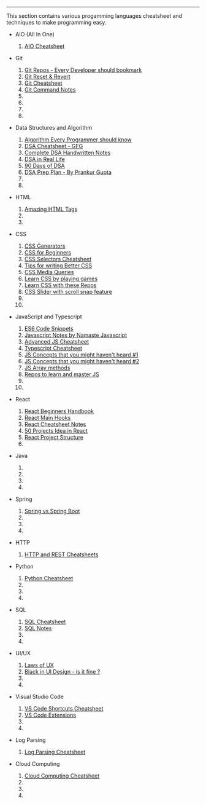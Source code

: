 ----

This section contains various progamming languages cheatsheet and techniques to make programming easy.

- AIO (All In One)
  1. <a href="https://www.linkedin.com/posts/sonalsingh96_data-sql-python-activity-7042114696023326720-V2Pt" target="_blank">AIO Cheatsheet</a>

- Git 
  1. <a href="https://www.linkedin.com/posts/manish-kumar-shah_coding-programming-technology-activity-7050052092840808448-_Gna" target="_blank">Git Repos - Every Developer should bookmark</a>
  2. <a href="https://www.linkedin.com/feed/update/urn:li:activity:7041732044464259072" target="_blank">Git Reset & Revert</a>
  3. <a href="https://www.linkedin.com/posts/activity-7033004471999684608-CTD9" target="_blank">Git Cheatsheet</a>
  4. <a href="https://www.linkedin.com/posts/him431_git-developers-softwaredeveloper-activity-6836149235109429248-Ym1F" target="_blank">Git Command Notes</a>
  5. <a href="" target="_blank"></a>
  6. <a href="" target="_blank"></a>
  7. <a href="" target="_blank"></a>
  8. <a href="" target="_blank"></a>
  
- Data Structures and Algorithm
  1. <a href="https://www.linkedin.com/posts/jayesh-deshmukh-3708a0227_top-algorithms-activity-7026779067366465536-8kqg" target="_blank">Algorithm Every Programmer should know</a>
  2. <a href="https://www.linkedin.com/posts/activity-6814652336246550528-utRy" target="_blank">DSA Cheatsheet - GFG</a>
  3. <a href="https://www.linkedin.com/posts/riti2409_complete-dsa-activity-6925373785743208448-gb99" target="_blank">Complete DSA Handwritten Notes</a>
  4. <a href="https://www.linkedin.com/posts/kanojiyaaakash96_dsa-activity-7015184769483251712-nY47" target="_blank">DSA in Real Life</a>
  5. <a href="https://www.linkedin.com/posts/thriverashish_90-days-dsa-thriver-ashish-activity-7007638436966805504-yi6E" target="_blank">90 Days of DSA</a>
  6. <a href="https://www.linkedin.com/posts/pg23_coding-strategy-interviewpreparation-activity-6883273223014883328-tINz" target="_blank">DSA Prep Plan - By Prankur Gupta</a>
  7. <a href="" target="_blank"></a>
  8. <a href="" target="_blank"></a>

- HTML 
  1. <a href="https://www.linkedin.com/posts/rammcodes_6-amazing-cool-html-tags-activity-7049561967203659777-uRuE" target="_blank">Amazing HTML Tags</a>
  2. <a href="" target="_blank"></a>
  3. <a href="" target="_blank"></a>

- CSS 
  1. <a href="https://www.linkedin.com/posts/himanshumalviya1512_%3F%3F%3F-%3F%3F-%3F%3F%3F%3F-%3F%3F%3F-%3F%3F%3F%3F%3F%3F-activity-7045589455696453632-2408" target="_blank">CSS Generators</a>
  2. <a href="https://www.linkedin.com/posts/mohammed-wajid-69639a254_complete-css-guide-for-beginners-activity-7044502476858826752-994j?" target="_blank">CSS for Beginners</a>
  3. <a href="https://www.linkedin.com/posts/manish-kumar-shah_css-cheatsheet-activity-7002115193254150144-QQVv" target="_blank">CSS Selectors Cheatsheet</a>
  4. <a href="https://www.linkedin.com/posts/kanojiyaaakash96_css-activity-7005484796311166976-KvzS" target="_blank">Tips for writing Better CSS</a>
  5. <a href="https://www.linkedin.com/posts/mallikarjun-mavnoor_css-media-queries-in-detail-activity-7036199269069987840-LRpj" target="_blank">CSS Media Queries</a>
  6. <a href="https://www.linkedin.com/posts/pradeep-pandey-5a545a163_cssgame-learncss-css-activity-7017467920242884608-fQa7" target="_blank">Learn CSS by playing games</a>
  7. <a href="https://www.linkedin.com/posts/pradeep-pandey-5a545a163_github-repository-javascriptdeveloper-activity-7022193520224415744-YTmv" target="_blank">Learn CSS with these Repos</a>
  8. <a href="https://www.linkedin.com/posts/aamir-muhammad-amin-a80a0421a_css-activity-7037666813219905536-xcXp" target="_blank">CSS Slider with scroll snap feature</a>
  9. <a href="" target="_blank"></a>
  10. <a href="" target="_blank"></a>
  
- JavaScript and Typescript
  1. <a href="https://www.linkedin.com/posts/mohammed-wajid-69639a254_7-amazing-javascript-es6-code-snippets-to-activity-7052567825822978048-Lb_r" target="_blank">ES6 Code Snippets</a>
  2. <a href="https://www.linkedin.com/posts/mohammed-wajid-69639a254_complete-javascript-notes-activity-7043159483870576640-mAGq" target="_blank">Javascript Notes by Namaste Javascript</a>
  3. <a href="https://www.linkedin.com/posts/aiarif_advanced-javascript-cheat-sheet-activity-6922071501475119104-o2h2" target="_blank">Advanced JS Cheatsheet</a>
  4. <a href="https://www.linkedin.com/posts/connectwithyounus_typescript-javascript-webdevelopment-activity-7042363174964072448-50Ou" target="_blank">Typescript Cheatsheet</a>
  5. <a href="https://www.linkedin.com/posts/ejaz-ahmed51b1_jsconceptspart1frendweb-activity-7026507426006790144-Kqpg" target="_blank">JS Concepts that you might haven't heard #1</a>
  6. <a href="https://www.linkedin.com/posts/ejaz-ahmed51b1_conceptsinjspart-2frendweb-activity-7029045496086233088-kwQB" target="_blank">JS Concepts that you might haven't heard #2</a>
  7. <a href="https://www.linkedin.com/posts/pradeep-pandey-5a545a163_top-10-javascript-array-methods-activity-7020380330922491904-XkBO" target="_blank">JS Array methods</a>
  8. <a href="https://www.linkedin.com/posts/mohitsehrawat_8-github-repos-to-master-javascript-activity-6990924359263506432-xB9b" target="_blank">Repos to learn and master JS</a>
  9. <a href="" target="_blank"></a>
  10. <a href="" target="_blank"></a>

- React 
  1. <a href="https://www.linkedin.com/posts/praveentech_the-react-beginners-handbook-activity-7000409384098889728-3mqb" target="_blank">React Beginners Handbook</a>
  2. <a href="https://www.linkedin.com/posts/kakbar_6-main-hooks-in-react-activity-7013722703190749184-d-LX" target="_blank">React Main Hooks</a>
  3. <a href="https://www.linkedin.com/posts/therjrajesh_react-cheatsheet-notes-activity-6997387925680214016-JVZn" target="_blank">React Cheatsheet Notes</a>
  4. <a href="https://www.linkedin.com/posts/saif-mujawar_react-50-projects-activity-7028912794993364992-2OTc" target="_blank">50 Projects Idea in React</a>
  5. <a href="https://www.linkedin.com/posts/niksumeiko_reactjs-cleanarchitecture-activity-7008376814028922880-1oKj" target="_blank">React Project Structure</a>
  6. <a href="" target="_blank"></a>

- Java 
  1. <a href="" target="_blank"></a>
  2. <a href="" target="_blank"></a>
  3. <a href="" target="_blank"></a>
  4. <a href="" target="_blank"></a>

- Spring 
  1. <a href="https://www.linkedin.com/posts/abd-alrhman-alkraien-83a93a1b1_spring-activity-7039117854746505217-JyF_" target="_blank">Spring vs Spring Boot</a>
  2. <a href="" target="_blank"></a>
  3. <a href="" target="_blank"></a>
  4. <a href="" target="_blank"></a>

- HTTP  
  1. <a href="https://www.linkedin.com/posts/sadanandpai_nodejs-webdevelopment-technology-activity-6879625923256295424-jHMF" target="_blank">HTTP and REST Cheatsheets</a>

- Python 
  1. <a href="https://www.linkedin.com/posts/activity-6831469634236108800--url" target="_blank">Python Cheatsheet</a>
  2. <a href="" target="_blank"></a>
  3. <a href="" target="_blank"></a>
  4. <a href="" target="_blank"></a>
  
- SQL
  1. <a href="https://www.linkedin.com/posts/kandarpa-raghav_sql-basics-cheatsheet-activity-6816474710201786368-ypFc" target="_blank">SQL Cheatsheet</a>
  2. <a href="https://www.linkedin.com/posts/arushi-rai-147b20210_sql-notes-activity-7041647784462061568-Kslr" target="_blank">SQL Notes</a>
  3. <a href="" target="_blank"></a>
  4. <a href="" target="_blank"></a>

- UI/UX
  1. <a href="https://www.linkedin.com/posts/vigneshwar-k-s-_laws-of-ux-activity-7046867099939475456-4YCJ" target="_blank">Laws of UX</a>
  2. <a href="https://www.linkedin.com/posts/thewilsonwings_stop-using-black-in-ui-design-activity-6929664994280124416-qCh9" target="_blank">Black in UI Design - is it fine ?</a>
  3. <a href="" target="_blank"></a>
  4. <a href="" target="_blank"></a>

- Visual Studio Code  
  1. <a href="https://www.linkedin.com/feed/update/urn:li:activity:7028701036886282240" target="_blank">VS Code Shortcuts Cheatsheet</a>
  2. <a href="https://www.linkedin.com/posts/kanojiyaaakash96_extensions-activity-7009145589577748480-LxFX" target="_blank">VS Code Extensions</a>
  3. <a href="" target="_blank"></a>
  4. <a href="" target="_blank"></a>

- Log Parsing 
  1. <a href="https://www.linkedin.com/posts/sahnlam_log-parsing-commands-are-very-useful-activity-7037304369268101120-0fsU" target="_blank">Log Parsing Cheatsheet</a>

- Cloud Computing
  1. <a href="https://www.linkedin.com/posts/shubham-upadhyay1_cloud-computing-cheat-sheet-activity-7040195083966590976-3z_C" target="_blank">Cloud Computing Cheatsheet</a>
  2. <a href="" target="_blank"></a>
  3. <a href="" target="_blank"></a>
  4. <a href="" target="_blank"></a>